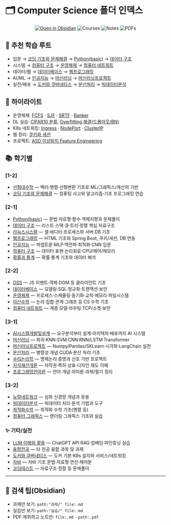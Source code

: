 # 🗂️ Computer Science 폴더 인덱스

<p align="center">
  <a href="obsidian://open?vault=Obsidian&file=ComputerScience"><img alt="Open in Obsidian" src="https://img.shields.io/badge/Open%20in-Obsidian-7C3AED?style=for-the-badge&logo=obsidian&logoColor=white"></a>
  <img alt="Courses" src="https://img.shields.io/badge/Courses-30-22c55e?style=for-the-badge&logo=bookstack&labelColor=000000">
  <img alt="Notes" src="https://img.shields.io/badge/Notes-335-0ea5e9?style=for-the-badge&logo=markdown&logoColor=white&labelColor=000000">
  <img alt="PDFs" src="https://img.shields.io/badge/PDFs-275-8b5cf6?style=for-the-badge&logo=adobeacrobatreader&logoColor=white&labelColor=000000">
</p>

## 🚀 추천 학습 루트
- 입문 → [코딩 기초와 문제해결](./%5B1-2%5D%20%EC%BD%94%EB%94%A9%20%EA%B8%B0%EC%B4%88%EC%99%80%20%EB%AC%B8%EC%A0%9C%ED%95%B4%EA%B2%B0) → [Python(basic)](./%5B2-1%5D%20Python(basic)) → [데이터 구조](./%5B2-1%5D%20%EB%8D%B0%EC%9D%B4%ED%84%B0%20%EA%B5%AC%EC%A1%B0)
- 시스템 → [컴퓨터 구조](./%5B2-1%5D%20%EC%BB%B4%ED%93%A8%ED%84%B0%20%EA%B5%AC%EC%A1%B0) → [운영체제](./%5B2-2%5D%20%EC%9A%B4%EC%98%81%EC%B2%B4%EC%A0%9C) → [컴퓨터 네트워트](./%5B2-2%5D%20%EC%BB%B4%ED%93%A8%ED%84%B0%20%EB%84%A4%ED%8A%B8%EC%9B%8C%ED%8A%B8)
- 데이터/웹 → [데이터베이스](./%5B2-2%5D%20%EB%8D%B0%EC%9D%B4%ED%84%B0%EB%B2%A0%EC%9D%B4%EC%8A%A4) → [웹프로그래밍](./%5B2-1%5D%20%EC%9B%B9%ED%94%84%EB%A1%9C%EA%B7%B8%EB%9E%98%EB%B0%8D)
- AI/ML → [인공지능](./%5B2-1%5D%20%EC%9D%B8%EA%B3%B5%EC%A7%80%EB%8A%A5) → [머신러닝](./%5B3-1%5D%20%EB%A8%B8%EC%8B%A0%EB%9F%AC%EB%8B%9D) → [머신러닝프로젝트](./%5B3-1%5D%20%EB%A8%B8%EC%8B%A0%EB%9F%AC%EB%8B%9D%ED%94%84%EB%A1%9C%EC%A0%9D%ED%8A%B8)
- 실전/배포 → [도커와 쿠버네티스](./%EB%8F%84%EC%BB%A4%EC%99%80%20%EC%BF%A0%EB%B2%84%EB%84%A4%ED%8B%B0%EC%8A%A4) → [분산처리](./%5B3-1%5D%20%EB%B6%84%EC%82%B0%EC%B2%98%EB%A6%AC) → [빅데이터분석](./%5B3-2%5D%20%EB%B9%85%EB%8D%B0%EC%9D%B4%ED%84%B0%EB%B6%84%EC%84%9D)

## 🌟 하이라이트
- 운영체제: [FCFS](./%5B2-2%5D%20%EC%9A%B4%EC%98%81%EC%B2%B4%EC%A0%9C/%EA%B3%BC%EC%A0%9C/FCFS/fcfs.c.md) · [SJF](./%5B2-2%5D%20%EC%9A%B4%EC%98%81%EC%B2%B4%EC%A0%9C/%EA%B3%BC%EC%A0%9C/SJF/sjf.c.md) · [SRTF](./%5B2-2%5D%20%EC%9A%B4%EC%98%81%EC%B2%B4%EC%A0%9C/%EA%B3%BC%EC%A0%9C/SRTF/srtf.c.md) · [Banker](./%5B2-2%5D%20%EC%9A%B4%EC%98%81%EC%B2%B4%EC%A0%9C/%EA%B3%BC%EC%A0%9C/Banker/banker.c.md)
- DL 실습: [CIFAR10 분류](./%5B2-1%5D%20%EC%9D%B8%EA%B3%B5%EC%A7%80%EB%8A%A5/3.%20Backpropagation/%EC%8B%A4%EC%8A%B5/CIFAR10/CIFAR10.md), [Overfitting 해결(드롭아웃/BN)](./%5B2-1%5D%20%EC%9D%B8%EA%B3%B5%EC%A7%80%EB%8A%A5/3.%20Backpropagation/%EC%8B%A4%EC%8A%B5/Overfitting%20%ED%95%B4%EA%B2%B0/Batch%20Normalization.md)
- K8s 네트워킹: [Ingress](./%EB%8F%84%EC%BB%A4%EC%99%80%20%EC%BF%A0%EB%B2%84%EB%84%A4%ED%8B%B0%EC%8A%A4/Ingress%20%EC%84%A4%EC%A0%95%20%EC%A0%95%EB%A6%AC.md) · [NodePort](./%EB%8F%84%EC%BB%A4%EC%99%80%20%EC%BF%A0%EB%B2%84%EB%84%A4%ED%8B%B0%EC%8A%A4/NodePort%20%EC%84%9C%EB%B9%84%EC%8A%A4%20%EC%84%A4%EC%A0%95%20%EB%B0%8F%20%EA%B0%80%EC%9D%B4%EB%93%9C.md) · [ClusterIP](./%EB%8F%84%EC%BB%A4%EC%99%80%20%EC%BF%A0%EB%B2%84%EB%84%A4%ED%8B%B0%EC%8A%A4/ClusterIP%20%EC%84%9C%EB%B9%84%EC%8A%A4%20%EC%84%A4%EC%A0%95%20%EB%B0%8F%20%EA%B0%80%EC%9D%B4%EB%93%9C.md)
- 웹 정리: [쿠키와 세션](./%5B2-1%5D%20%EC%9B%B9%ED%94%84%EB%A1%9C%EA%B7%B8%EB%9E%98%EB%B0%8D/4.%20%EC%BF%A0%ED%82%A4%EC%99%80%20%EC%84%B8%EC%85%98/%EC%BF%A0%ED%82%A4%EC%99%80%20%EC%84%B8%EC%85%98.md)
- 프로젝트: [ASD 이상탐지 Feature Engineering](./%5B3-1%5D%20%EC%88%98%EB%A6%AC%EB%85%BC%EB%A6%AC%ED%95%99/%ED%94%84%EB%A1%9C%EC%A0%9D%ED%8A%B8/%EC%9D%B4%EC%83%81%20%ED%83%90%EC%A7%80(ASD)%EB%A5%BC%20%EC%9C%84%ED%95%9C%20%EC%B5%9C%EC%A0%81%EC%9D%98%20Feature%20Engineering.md)

## 📚 학기별

### [1-2]
- [선형대수학](./%5B1-2%5D%20%EC%84%A0%ED%98%95%EB%8C%80%EC%88%98%ED%95%99) — 벡터·행렬·선형변환 기초로 ML/그래픽스/계산의 기반
- [코딩 기초와 문제해결](./%5B1-2%5D%20%EC%BD%94%EB%94%A9%20%EA%B8%B0%EC%B4%88%EC%99%80%20%EB%AC%B8%EC%A0%9C%ED%95%B4%EA%B2%B0) — 컴퓨팅 사고와 알고리즘·기초 프로그래밍 연습

### [2-1]
- [Python(basic)](./%5B2-1%5D%20Python(basic)) — 문법·자료형·함수·객체지향과 문제풀이
- [데이터 구조](./%5B2-1%5D%20%EB%8D%B0%EC%9D%B4%ED%84%B0%20%EA%B5%AC%EC%A1%B0) — 리스트·스택·큐·트리·정렬 핵심 자료구조
- [리눅스시스템](./%5B2-1%5D%20%EB%A6%AC%EB%88%85%EC%8A%A4%EC%8B%9C%EC%8A%A4%ED%85%9C) — 셸·에디터·프로세스와 서버·DB 기초
- [웹프로그래밍](./%5B2-1%5D%20%EC%9B%B9%ED%94%84%EB%A1%9C%EA%B7%B8%EB%9E%98%EB%B0%8D) — HTML 기초와 Spring Boot, 쿠키/세션, DB 연동
- [인공지능](./%5B2-1%5D%20%EC%9D%B8%EA%B3%B5%EC%A7%80%EB%8A%A5) — 퍼셉트론·MLP·역전파·최적화·CNN 입문
- [컴퓨터 구조](./%5B2-1%5D%20%EC%BB%B4%ED%93%A8%ED%84%B0%20%EA%B5%AC%EC%A1%B0) — 데이터 표현·논리회로·CPU/제어/메모리
- [확률과 통계](./%5B2-1%5D%20%ED%99%95%EB%A5%A0%EA%B3%BC%20%ED%86%B5%EA%B3%84) — 확률·통계 기초와 데이터 해석

### [2-2]
- [OSS](./%5B2-2%5D%20OSS) — JS 이벤트·객체·DOM 등 클라이언트 기초
- [데이터베이스](./%5B2-2%5D%20%EB%8D%B0%EC%9D%B4%ED%84%B0%EB%B2%A0%EC%9D%B4%EC%8A%A4) — 모델링·SQL·정규화·트랜잭션·보안
- [운영체제](./%5B2-2%5D%20%EC%9A%B4%EC%98%81%EC%B2%B4%EC%A0%9C) — 프로세스·스케줄링·동기화·교착·메모리·파일시스템
- [이산수학](./%5B2-2%5D%20%EC%9D%B4%EC%82%B0%EC%88%98%ED%95%99) — 논리·집합·관계·그래프 등 CS 수학 기초
- [컴퓨터 네트워트](./%5B2-2%5D%20%EC%BB%B4%ED%93%A8%ED%84%B0%20%EB%84%A4%ED%8A%B8%EC%9B%8C%ED%8A%B8) — 계층 모델·라우팅·TCP/소켓·보안

### [3-1]
- [AI시스템개발및설계](./%5B3-1%5D%20AI%EC%8B%9C%EC%8A%A4%ED%85%9C%EA%B0%9C%EB%B0%9C%EB%B0%8F%EC%84%A4%EA%B3%84) — 요구분석부터 설계·아키텍처·배포까지 AI 시스템
- [머신러닝](./%5B3-1%5D%20%EB%A8%B8%EC%8B%A0%EB%9F%AC%EB%8B%9D) — 회귀·KNN·SVM·CNN·RNN/LSTM·Transformer
- [머신러닝프로젝트](./%5B3-1%5D%20%EB%A8%B8%EC%8B%A0%EB%9F%AC%EB%8B%9D%ED%94%84%EB%A1%9C%EC%A0%9D%ED%8A%B8) — Numpy/Pandas/SKLearn·시각화·LangChain 실전
- [분산처리](./%5B3-1%5D%20%EB%B6%84%EC%82%B0%EC%B2%98%EB%A6%AC) — 병렬성 개념·CUDA·분산 처리 기초
- [수리논리학](./%5B3-1%5D%20%EC%88%98%EB%A6%AC%EB%85%BC%EB%A6%AC%ED%95%99) — 명제논리·증명과 신호 기반 프로젝트
- [지식재산개론](./%5B3-1%5D%20%EC%A7%80%EC%8B%9D%EC%9E%AC%EC%82%B0%EA%B0%9C%EB%A1%A0) — 저작권·특허·상표·디자인 제도 이해
- [프로그래밍언어론](./%5B3-1%5D%20%ED%94%84%EB%A1%9C%EA%B7%B8%EB%9E%98%EB%B0%8D%EC%96%B8%EC%96%B4%EB%A1%A0) — 언어 개념·의미론·과제/필기 정리

### [3-2]
- [뉴럴네트워크](./%5B3-2%5D%20%E1%84%82%E1%85%B2%E1%84%85%E1%85%A5%E1%86%AF%E1%84%82%E1%85%A6%E1%84%90%E1%85%B3%E1%84%8B%E1%85%AF%E1%86%A8) — 심화 신경망 개념과 응용
- [빅데이터분석](./%5B3-2%5D%20%EB%B9%85%EB%8D%B0%EC%9D%B4%ED%84%B0%EB%B6%84%EC%84%9D) — 빅데이터 처리·분석 기법과 도구
- [최적화수학](./%5B3-2%5D%20%EC%B5%9C%EC%A0%81%ED%99%94%EC%88%98%ED%95%99) — 최적화 수학 기초(행렬 등)
- [컴퓨터 그래픽스](./%5B3-2%5D%20%EC%BB%B4%ED%93%A8%ED%84%B0%20%EA%B7%B8%EB%9E%98%ED%94%BD%EC%8A%A4) — 렌더링·그래픽스 기초와 실습

### ✨ 기타/실전
- [LLM 이해와 활용](./LLM%20%EC%9D%B4%ED%95%B4%EC%99%80%20%ED%99%9C%EC%9A%A9) — ChatGPT API·RAG·임베딩·파인튜닝 실습
- [융합전공](./%E1%84%8B%E1%85%B2%E1%86%BC%E1%84%92%E1%85%A1%E1%86%B8%E1%84%8C%E1%85%A5%E1%86%AB%E1%84%80%E1%85%A9%E1%86%BC) — 타 전공 융합 과목 및 과제
- [도커와 쿠버네티스](./%EB%8F%84%EC%BB%A4%EC%99%80%20%EC%BF%A0%EB%B2%84%EB%84%A4%ED%8B%B0%EC%8A%A4) — 도커 기본·K8s 설치와 서비스/네트워킹
- [자바](./%EC%9E%90%EB%B0%94) — 자바 기초 문법·자료형·연산·제어문
- [코딩테스트](./%EC%BD%94%EB%94%A9%ED%85%8C%EC%8A%A4%ED%8A%B8) — 자료구조·정렬 등 문제풀이

---

## 🔎 검색 팁(Obsidian)
- 과제만 보기: `path:"과제/" file:.md`
- 실습만 보기: `path:"실습/" file:.md`
- PDF 제외하고 노트만: `file:.md -path:.pdf`
